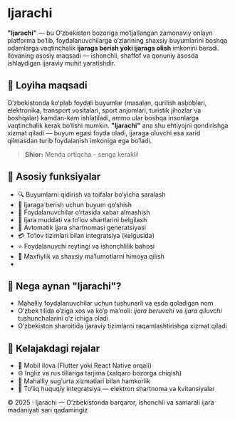 # Ijarachi

**"Ijarachi"** — bu O‘zbekiston bozoriga mo‘ljallangan zamonaviy onlayn platforma bo‘lib, foydalanuvchilarga o‘zlarining shaxsiy buyumlarini boshqa odamlarga vaqtinchalik **ijaraga berish yoki ijaraga olish** imkonini beradi. Ilovaning asosiy maqsadi — ishonchli, shaffof va qonuniy asosda ishlaydigan ijaraviy muhit yaratishdir.

## 🎯 Loyiha maqsadi

O‘zbekistonda ko‘plab foydali buyumlar (masalan, qurilish asboblari, elektronika, transport vositalari, sport anjomlari, turistik jihozlar va boshqalar) kamdan-kam ishlatiladi, ammo ular boshqa insonlarga vaqtinchalik kerak bo‘lishi mumkin. **"Ijarachi"** ana shu ehtiyojni qondirishga xizmat qiladi — buyum egasi foyda oladi, ijaraga oluvchi esa xarid qilmasdan turib foydalanish imkoniga ega bo‘ladi.

> **Shior:** Menda ortiqcha – senga kerakli!

## 🧩 Asosiy funksiyalar

- 🔍 Buyumlarni qidirish va toifalar bo‘yicha saralash
- 📝 Ijaraga berish uchun buyum qo‘shish
- 💬 Foydalanuvchilar o‘rtasida xabar almashish
- 📅 Ijara muddati va to‘lov shartlarini belgilash
- 📄 Avtomatik ijara shartnomasi generatsiyasi
- 💳 To‘lov tizimlari bilan integratsiya (kelgusida)
- ⭐ Foydalanuvchi reytingi va ishonchlilik bahosi
- 🔐 Maxfiylik va shaxsiy ma’lumotlarni himoya qilish
- 
## 📌 Nega aynan "Ijarachi"?

- Mahalliy foydalanuvchilar uchun tushunarli va esda qoladigan nom
- O‘zbek tilida o‘ziga xos va ko‘p ma’noli: *ijara beruvchi* va *ijara qiluvchi* tushunchalarini o‘z ichiga oladi
- O‘zbekiston sharoitida ijaraviy tizimlarni raqamlashtirishga xizmat qiladi

## 📱 Kelajakdagi rejalar

- 📲 Mobil ilova (Flutter yoki React Native orqali)
- 🌐 Ingliz va rus tillariga tarjima (xalqaro bozorga chiqish)
- 🤝 Mahalliy sug‘urta xizmatlari bilan hamkorlik
- 🧾 To‘liq huquqiy integratsiya — elektron shartnoma va kvitansiyalar

© 2025 · Ijarachi — O‘zbekistonda barqaror, ishonchli va samarali ijara madaniyati sari qadamingiz
